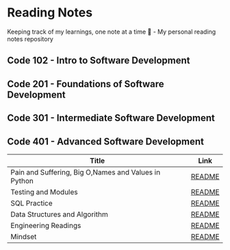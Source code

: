 # Reading Notes
Keeping track of my learnings, one note at a time 📝 - My personal reading notes repository

## Code 102 - Intro to Software Development

## Code 201 - Foundations of Software Development

## Code 301 - Intermediate Software Development

## Code 401 - Advanced Software Development

| Title                                                   | Link 
| -----------                                             | -----------                                     |
| Pain and Suffering, Big O,Names and Values in Python    |   [README](./ReadClass01/README.md)             |
| Testing and Modules                                     |   [README](./ReadClass02/README.md)             |
| SQL Practice                                            |   [README](./SQL%20Practice/README.md)          |
| Data Structures and Algorithm                           |   [README](./Data%20Structures%20and%20Algorithms/README.md)                                                |
| Engineering Readings                                    |    [README](./Engineering%20Readings/README.md)  |
| Mindset                                                 |    [README](./Mindset/README.md)  |
